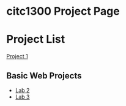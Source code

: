 # citc1300 Project Page

<h1>Project List</h1>

<a href="project1/index.html" target="_blank">Project 1</a>

<h2>Basic Web Projects</h2>
<ul>
    <li><a href="Lab2/index.html" target="_blank">Lab 2</a></li>
    <li><a href="Lab3/index.html" target="_blank">Lab 3</a></li>
</ul>
